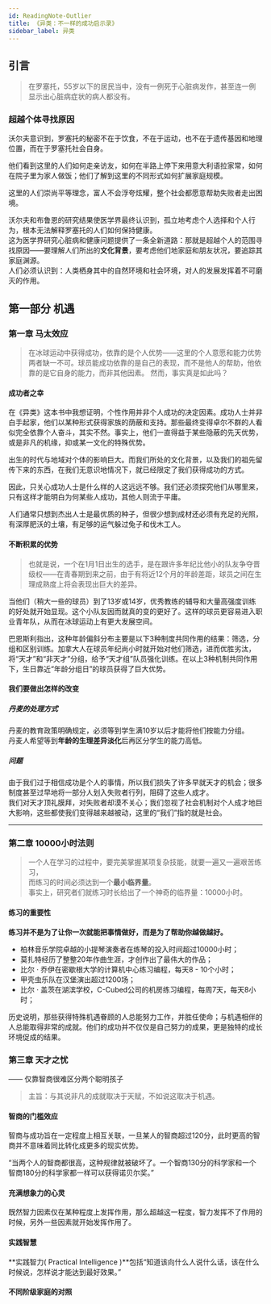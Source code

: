 ```yaml
---
id: ReadingNote-Outlier
title: 《异类：不一样的成功启示录》
sidebar_label: 异类
---
```


## 引言
> 在罗塞托，55岁以下的居民当中，没有一例死于心脏病发作，甚至连一例显示出心脏病症状的病人都没有。

### 超越个体寻找原因
沃尔夫意识到，罗塞托的秘密不在于饮食，不在于运动，也不在于遗传基因和地理位置，而在于罗塞托社会自身。

他们看到这里的人们如何走亲访友，如何在半路上停下来用意大利语拉家常，如何在院子里为家人做饭；他们了解到这里的不同形式如何扩展家庭规模。

这里的人们崇尚平等理念，富人不会浮夸炫耀，整个社会都愿意帮助失败者走出困境。

沃尔夫和布鲁恩的研究结果使医学界最终认识到，孤立地考虑个人选择和个人行为，根本无法解释罗塞托的人们如何保持健康。  
这为医学界研究心脏病和健康问题提供了一条全新道路：那就是超越个人的范围寻找原因——要理解人们所出的**文化背景**，要考虑他们地家庭和朋友状况，要追踪其家庭渊源。  
人们必须认识到：人类栖身其中的自然环境和社会环境，对人的发展发挥着不可磨灭的作用。

## 第一部分 机遇
### 第一章 马太效应
> 在冰球运动中获得成功，依靠的是个人优势——这里的个人意愿和能力优势两者缺一不可。球员能成功依靠的是自己的表现，而不是他人的帮助，他依靠的是它自身的能力，而非其他因素。
> 然而，事实真是如此吗？

#### 成功者之幸
在《异类》这本书中我想证明，个性作用并非个人成功的决定因素。成功人士并非白手起家，他们以某种形式获得家族的荫蔽和支持。那些最终变得卓尔不群的人看似完全依靠个人奋斗，其实不然。事实上，他们一直得益于某些隐蔽的先天优势，或是非凡的机缘，抑或某一文化的特殊优势。  

出生的时代与地域对个体的影响巨大。而我们所处的文化背景，以及我们的祖先留传下来的东西，在我们无意识地情况下，就已经限定了我们获得成功的方式。  

因此，只关心成功人士是什么样的人这远远不够。我们还必须探究他们从哪里来，只有这样才能明白为何某些人成功，其他人则流于平庸。

人们通常只想到杰出人士是最优质的种子，但很少想到成材还必须有充足的光照，有深厚肥沃的土壤，有足够的运气躲过兔子和伐木工人。

#### 不断积累的优势
> 也就是说，一个在1月1日出生的选手，是在跟许多年纪比他小的队友争夺晋级权——在青春期到来之前，由于有将近12个月的年龄差距，球员之间在生理成熟度上将会表现出巨大的差异。  

当他们（稍大一些的球员）到了13岁或14岁，优秀教练的辅导和大量高强度训练的好处就开始显现。这个小队友因而就真的变的更好了。这样的球员更容易进入职业青年队，从而在冰球运动上有更大发展空间。  

巴恩斯利指出，这种年龄偏斜分布主要是以下3种制度共同作用的结果：筛选，分组和区别训练。加拿大人在球员年纪尚小时就开始对他们筛选，进而优胜劣汰，将“天才”和“非天才”分组，给予“天才组”队员强化训练。在以上3种机制共同作用下，生日靠近“年龄分组日”的球员获得了巨大优势。

#### 我们要做出怎样的改变
##### 丹麦的处理方式
丹麦的教育政策明确规定，必须等到学生满10岁以后才能将他们按能力分组。  
丹麦人希望等到**年龄的生理差异淡化**后再区分学生的能力高低。

##### 问题
由于我们过于相信成功是个人的事情，所以我们损失了许多早就天才的机会；很多制度甚至过早地将一部分人划入失败者行列，阻碍了这些人成才。  
我们对天才顶礼膜拜，对失败者却漠不关心；我们忽视了社会机制对个人成才地巨大影响，这些都使我们变得越来越被动，这里的“我们”指的就是社会。  

***
 
### 第二章 10000小时法则
> 一个人在学习的过程中，要完美掌握某项复杂技能，就要一遍又一遍艰苦练习，  
> 而练习的时间必须达到一个**最小临界量**。  
> 事实上，研究者们就练习时长给出了一个神奇的临界量：10000小时。

#### 练习的重要性
**练习并不是为了让你一次就能把事情做好，而是为了帮助你越做越好。**

-  柏林音乐学院卓越的小提琴演奏者在练琴的投入时间超过10000小时；
-  莫扎特经历了整整20年作曲生涯，才创作出了最伟大的作品；
-  比尔 · 乔伊在密歇根大学的计算机中心练习编程，每天8 - 10个小时；
-  甲壳虫乐队在汉堡演出超过1200场；
-  比尔 · 盖茨在湖滨学校，C-Cubed公司的机房练习编程，每周7天，每天8小时；
  
历史说明，那些获得特殊机遇眷顾的人总能努力工作，并胜任使命；与机遇相伴的人总能取得非常的成就。他们的成功并不仅仅是自己努力的成果，更是独特的成长环境促成的结果。

### 第三章 天才之忧
—— 仅靠智商很难区分两个聪明孩子

> 主旨：与其说非凡的成就取决于天赋，不如说这取决于机遇。

#### 智商的门槛效应
智商与成功旨在一定程度上相互关联，一旦某人的智商超过120分，此时更高的智商并不意味着同比转化成更多的现实优势。  

“当两个人的智商都很高，这种规律就被破坏了。一个智商130分的科学家和一个智商180分的科学家都一样可以获得诺贝尔奖。”

#### 充满想象力的心灵
既然智力因素仅在某种程度上发挥作用，那么超越这一程度，智力发挥不了作用的时候，另外一些因素就开始发挥作用了。

#### 实践智慧
**实践智力( Practical Intelligence )**包括“知道该向什么人说什么话，该在什么时候说，怎样说才能达到最好效果。”

#### 不同阶级家庭的对照



